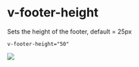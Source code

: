 # v-footer-height

Sets the height of the footer, default = 25px

```v-footer-height="50"```

![](../vgridanimation/footer-height.png)